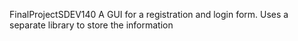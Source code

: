 FinalProjectSDEV140
A GUI for a registration and login form.
Uses a separate library to store the information
